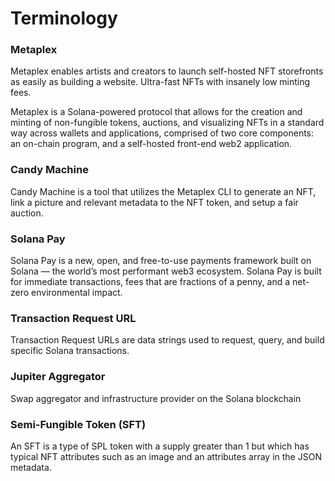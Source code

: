 # Terminology

### Metaplex

Metaplex enables artists and creators to launch self-hosted NFT storefronts as easily as building a website. Ultra-fast NFTs with insanely low minting fees.

Metaplex is a Solana-powered protocol that allows for the creation and minting of non-fungible tokens, auctions, and visualizing NFTs in a standard way across wallets and applications, comprised of two core components: an on-chain program, and a self-hosted front-end web2 application.

### Candy Machine

Candy Machine is a tool that utilizes the Metaplex CLI to generate an NFT, link a picture and relevant metadata to the NFT token, and setup a fair auction.

### Solana Pay

Solana Pay is a new, open, and free-to-use payments framework built on Solana — the world’s most performant web3 ecosystem. Solana Pay is built for immediate transactions, fees that are fractions of a penny, and a net-zero environmental impact.

### Transaction Request URL

Transaction Request URLs are data strings used to request, query, and build specific Solana transactions.

### Jupiter Aggregator

Swap aggregator and infrastructure provider on the Solana blockchain

### Semi-Fungible Token (SFT)

An SFT is a type of SPL token with a supply greater than 1 but which has typical NFT attributes such as an image and an attributes array in the JSON metadata.
